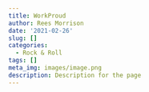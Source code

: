 ```yaml
---
title: WorkProud
author: Rees Morrison
date: '2021-02-26'
slug: []
categories:
  - Rock & Roll
tags: []
meta_img: images/image.png
description: Description for the page
---
```

